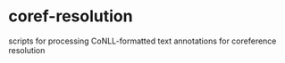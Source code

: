# coref-resolution
scripts for processing CoNLL-formatted text annotations for coreference resolution
